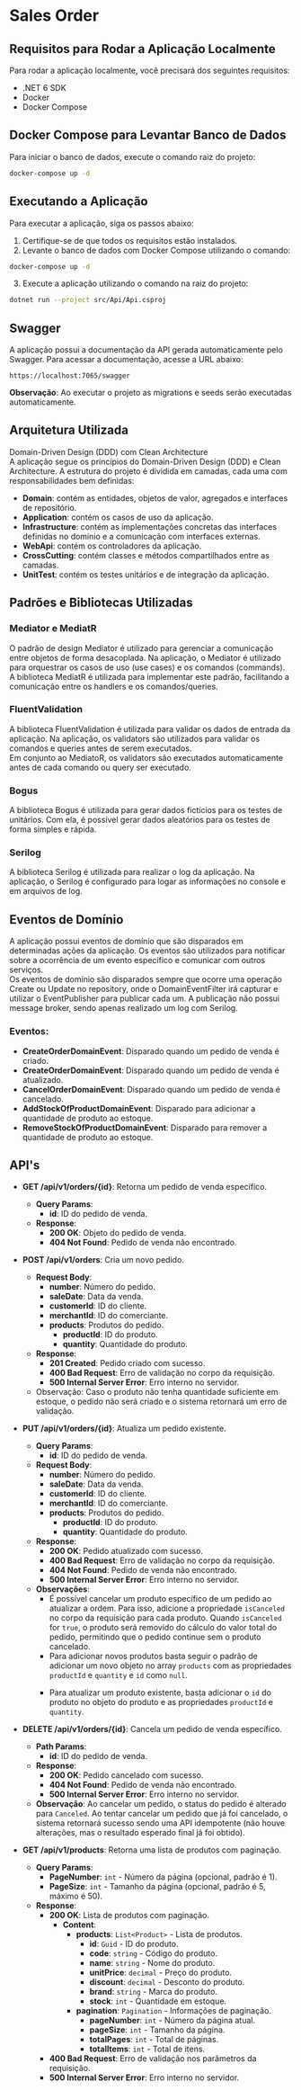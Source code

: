 # Sales Order

## Requisitos para Rodar a Aplicação Localmente

Para rodar a aplicação localmente, você precisará dos seguintes requisitos:

- .NET 6 SDK
- Docker
- Docker Compose

## Docker Compose para Levantar Banco de Dados

Para iniciar o banco de dados, execute o comando raiz do projeto:
    
```bash
docker-compose up -d
```

## Executando a Aplicação

Para executar a aplicação, siga os passos abaixo:

1. Certifique-se de que todos os requisitos estão instalados.
2. Levante o banco de dados com Docker Compose utilizando o comando:
```bash
docker-compose up -d
```
3. Execute a aplicação utilizando o comando na raiz do projeto:
```bash
dotnet run --project src/Api/Api.csproj
```

## Swagger
A aplicação possui a documentação da API gerada automaticamente pelo Swagger. Para acessar a documentação, acesse a URL abaixo:
``` 
https://localhost:7065/swagger
```
**Observação**: Ao executar o projeto as migrations e seeds serão executadas automaticamente.

## Arquitetura Utilizada
Domain-Driven Design (DDD) com Clean Architecture  
A aplicação segue os princípios do Domain-Driven Design (DDD) e Clean Architecture. A estrutura do projeto é dividida em camadas, cada uma com responsabilidades bem definidas:

- **Domain**: contém as entidades, objetos de valor, agregados e interfaces de repositório.
- **Application**: contém os casos de uso da aplicação.
- **Infrastructure**: contém as implementações concretas das interfaces definidas no domínio e a comunicação com interfaces externas.
- **WebApi**: contém os controladores da aplicação.
- **CrossCutting**: contém classes e métodos compartilhados entre as camadas.
- **UnitTest**: contém os testes unitários e de integração da aplicação.

## Padrões e Bibliotecas Utilizadas
### Mediator e MediatR
O padrão de design Mediator é utilizado para gerenciar a comunicação entre objetos de forma desacoplada. Na aplicação, o Mediator é utilizado para orquestrar os casos de uso (use cases) e os comandos (commands). A biblioteca MediatR é utilizada para implementar este padrão, facilitando a comunicação entre os handlers e os comandos/queries.

### FluentValidation
A biblioteca FluentValidation é utilizada para validar os dados de entrada da aplicação. Na aplicação, os validators são utilizados para validar os comandos e queries antes de serem executados.  
Em conjunto ao MediatoR, os validators são executados automaticamente antes de cada comando ou query ser executado.

### Bogus
A biblioteca Bogus é utilizada para gerar dados fictícios para os testes de unitários. Com ela, é possível gerar dados aleatórios para os testes de forma simples e rápida.

### Serilog
A biblioteca Serilog é utilizada para realizar o log da aplicação. Na aplicação, o Serilog é configurado para logar as informações no console e em arquivos de log.

## Eventos de Domínio

A aplicação possui eventos de domínio que são disparados em determinadas ações da aplicação. Os eventos são utilizados para notificar sobre a ocorrência de um evento específico e comunicar com outros serviços.  
Os eventos de domínio são disparados sempre que ocorre uma operação Create ou Update no repository, onde o DomainEventFilter irá capturar e utilizar o EventPublisher para publicar cada um. A publicação não possui message broker, sendo apenas realizado um log com Serilog.  
### Eventos:  
  - **CreateOrderDomainEvent**: Disparado quando um pedido de venda é criado.
  - **CreateOrderDomainEvent**: Disparado quando um pedido de venda é atualizado.
  - **CancelOrderDomainEvent**: Disparado quando um pedido de venda é cancelado.
  - **AddStockOfProductDomainEvent**: Disparado para adicionar a quantidade de produto ao estoque.
  - **RemoveStockOfProductDomainEvent**: Disparado para remover a quantidade de produto ao estoque.

## API's

- **GET /api/v1/orders/{id}**: Retorna um pedido de venda específico.
  - **Query Params**:
    - **id**: ID do pedido de venda.
  - **Response**:
    - **200 OK**: Objeto do pedido de venda.
    - **404 Not Found**: Pedido de venda não encontrado.
  

- **POST /api/v1/orders**: Cria um novo pedido.
  - **Request Body**:
    - **number**: Número do pedido.
    - **saleDate**: Data da venda.
    - **customerId**: ID do cliente.
    - **merchantId**: ID do comerciante.
    - **products**: Produtos do pedido.
      - **productId**: ID do produto.
      - **quantity**: Quantidade do produto.
  - **Response**:
    - **201 Created**: Pedido criado com sucesso.
    - **400 Bad Request**: Erro de validação no corpo da requisição.
    - **500 Internal Server Error**: Erro interno no servidor.
  - Observação: Caso o produto não tenha quantidade suficiente em estoque, o pedido não será criado e o sistema retornará um erro de validação.
  

- **PUT /api/v1/orders/{id}**: Atualiza um pedido existente.
  - **Query Params**:
    - **id**: ID do pedido de venda.
  - **Request Body**:
    - **number**: Número do pedido.
    - **saleDate**: Data da venda.
    - **customerId**: ID do cliente.
    - **merchantId**: ID do comerciante.
    - **products**: Produtos do pedido.
      - **productId**: ID do produto.
      - **quantity**: Quantidade do produto.
  - **Response**:
    - **200 OK**: Pedido atualizado com sucesso.
    - **400 Bad Request**: Erro de validação no corpo da requisição.
    - **404 Not Found**: Pedido de venda não encontrado.
    - **500 Internal Server Error**: Erro interno no servidor.
  - **Observações**: 
    - É possível cancelar um produto específico de um pedido ao atualizar a ordem. Para isso, adicione a propriedade `isCanceled` no corpo da requisição para cada produto. Quando `isCanceled` for `true`, o produto será removido do cálculo do valor total do pedido, permitindo que o pedido continue sem o produto cancelado.
    - Para adicionar novos produtos basta seguir o padrão de adicionar um novo objeto no array `products` com as propriedades `productId` e `quantity` e `id` como `null`.</p>
    - Para atualizar um produto existente, basta adicionar o `id` do produto no objeto do produto e as propriedades `productId` e `quantity`.

  
- **DELETE /api/v1/orders/{id}**: Cancela um pedido de venda específico.
  - **Path Params**:
    - **id**: ID do pedido de venda.
  - **Response**:
    - **200 OK**: Pedido cancelado com sucesso.
    - **404 Not Found**: Pedido de venda não encontrado.
    - **500 Internal Server Error**: Erro interno no servidor.
  - **Observação**: Ao cancelar um pedido, o status do pedido é alterado para `Canceled`. Ao tentar cancelar um pedido que já foi cancelado, o sistema retornará sucesso sendo uma API idempotente (não houve alterações, mas o resultado esperado final já foi obtido).
  

- **GET /api/v1/products**: Retorna uma lista de produtos com paginação.
  - **Query Params**:
    - **PageNumber**: `int` - Número da página (opcional, padrão é 1).
    - **PageSize**: `int` - Tamanho da página (opcional, padrão é 5, máximo é 50).
  - **Response**:
    - **200 OK**: Lista de produtos com paginação.
      - **Content**:
        - **products**: `List<Product>` - Lista de produtos.
          - **id**: `Guid` - ID do produto.
          - **code**: `string` - Código do produto.
          - **name**: `string` - Nome do produto.
          - **unitPrice**: `decimal` - Preço do produto.
          - **discount**: `decimal` - Desconto do produto.
          - **brand**: `string` - Marca do produto.
          - **stock**: `int` - Quantidade em estoque.
        - **pagination**: `Pagination` - Informações de paginação.
          - **pageNumber**: `int` - Número da página atual.
          - **pageSize**: `int` - Tamanho da página.
          - **totalPages**: `int` - Total de páginas.
          - **totalItems**: `int` - Total de itens.
    - **400 Bad Request**: Erro de validação nos parâmetros da requisição.
    - **500 Internal Server Error**: Erro interno no servidor.
